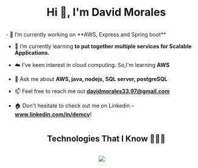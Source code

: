 <div id="user-content-toc">
  <ul align="center">
    <summary><h1 style="display: inline-block">Hi 👋, I'm David Morales</h1></summary>
  </ul>
</div>
<!--Intro start-->
- 🔭 I’m currently working on **AWS, Express and Spring boot**

- 🌱 I’m currently learning **to put together multiple services for Scalable Applications.**

- ☁️ I've keen interest in cloud computing. So,I'm learning **AWS**

- 💬 Ask me about **AWS, java, nodejs, SQL server, postgreSQL**

- 📫 Feel free to reach me out **davidmorales33.97@gmail.com**

- 🏠 Don't hesitate to check out me on Linkedin – **www.linkedin.com/in/demcv**!
<!--Intro end-->

<!--- stats & Trophy (start) -->
<!--
<p align="center">
  <table align="center">
  <tr border="none">
    <td width="50%" align="center">
      <img align="center" alt="Coding" width="80%" src="https://i.pinimg.com/originals/81/17/8b/81178b47a8598f0c81c4799f2cdd4057.gif">   
    </td>
    <td width="50%" align="center">
      <img  align="center" width="80%" src="https://github-readme-stats.anuraghazra1.vercel.app/api/top-langs/?username=david-morales-33&theme=dark&hide_border=false&no-bg=true&no-frame=true&langs_count=10"/>
    </td>
  </tr>
  </table>
</p>      

<!--- stats (end) -->
<!--h1 without bottom border-->
<div id="user-content-toc">
  <ul align="center">
    <summary><h2 style="display: inline-block">Technologies That I Know 👨🏻‍💻</h2></summary>
  </ul>
</div>
<!--tech stack icons-->
<p align="center">
  <a href="https://skillicons.dev">
    <img src="https://skillicons.dev/icons?i=java,spring,maven,js,ts,nodejs,express,npm,jest,postgres,mongodb,html,css,react,redux,git,aws,docker,kubernetes,redis,linux,postman,vscode,idea,cpp,arduino&perline=14" />
  </a>
</p>

<!--icons and links-->
<!--<p align="center">
<a href="https://www.linkedin.com/in/demcv/" target="blank"><img align="center" src="https://user-images.githubusercontent.com/88904952/234979284-68c11d7f-1acc-4f0c-ac78-044e1037d7b0.png" alt="linkedin" height="50" width="50" /></a>
<a href="https://www.instagram.com/david_33morales/" target="blank"><img align="center" src="https://user-images.githubusercontent.com/88904952/234981169-2dd1e58f-4b7e-468c-8213-034ba62156c3.png" alt="instagram" height="50" width="50" /></a>
<a href="davidmorales33.97@gmail.com" target="blank"><img align="center" src="" alt="gmail" height="50" width="50" /></a>
  
</p>


